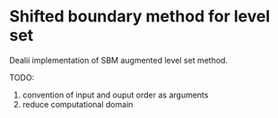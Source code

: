 # Shifted boundary method for level set

Dealii implementation of SBM augmented level set method.

TODO: 
1. convention of input and ouput order as arguments
2. reduce computational domain